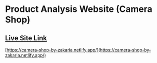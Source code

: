 # Product Analysis Website (Camera Shop)

## [Live Site Link](https://camera-shop-by-zakaria.netlify.app/)

[https://camera-shop-by-zakaria.netlify.app/](https://camera-shop-by-zakaria.netlify.app/)